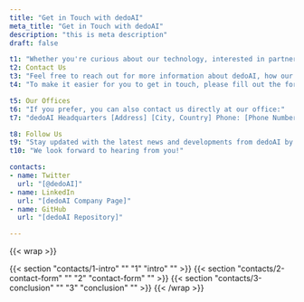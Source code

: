 ```yaml
---
title: "Get in Touch with dedoAI"
meta_title: "Get in Touch with dedoAI"
description: "this is meta description"
draft: false

t1: "Whether you're curious about our technology, interested in partnering with us, or simply have questions about the future of data, we're here to answer all your inquiries. Our team is dedicated to fostering open communication and collaboration with our community, potential partners, and anyone interested in the dedoAI project."
t2: Contact Us
t3: "Feel free to reach out for more information about dedoAI, how our platform works, or any other questions you may have. We're always ready to provide the insights you need."
t4: "To make it easier for you to get in touch, please fill out the form below with your details and your inquiry. Our team will get back to you as soon as possible."

t5: Our Offices
t6: "If you prefer, you can also contact us directly at our office:"
t7: "dedoAI Headquarters [Address] [City, Country] Phone: [Phone Number] Email: [General Contact Email]"

t8: Follow Us
t9: "Stay updated with the latest news and developments from dedoAI by following us on our social media channels:"
t10: "We look forward to hearing from you!"

contacts: 
- name: Twitter
  url: "[@dedoAI]"
- name: LinkedIn
  url: "[dedoAI Company Page]"
- name: GitHub
  url: "[dedoAI Repository]"

---
```

{{< wrap >}}
<!-- Contact Form -->
{{< section "contacts/1-intro" "" "1" "intro" "" >}}
{{< section "contacts/2-contact-form" "" "2" "contact-form" "" >}}
{{< section "contacts/3-conclusion" "" "3" "conclusion" "" >}}
{{< /wrap >}}
